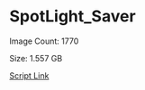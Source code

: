 # SpotLight_Saver

Image Count: 1770

Size: 1.557 GB

[Script Link](https://github.com/liuyal/Archive/blob/master/Python/Utilities/Miscellaneous/spotlight_saver.py)